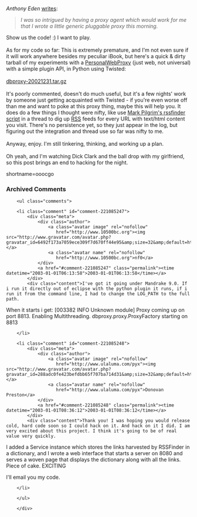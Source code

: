 <cite>Anthony Eden</cite> <a href="http://roller.anthonyeden.com/page/aeden/20021230#re_upp_take_2" target="_top">writes</a>:<blockquote><i>I was so intrigued by having a proxy agent which would work for me that I wrote a little generic pluggable proxy this morning.</i></blockquote>Show us the code! :)  I want to play.
<br /><br />
As for my code so far: This is extremely premature, and I'm not even sure if it will work anywhere besides my peculiar iBook, but here's a quick &amp; dirty tarball of my experiments with a <a href="http://www.decafbad.com/twiki/bin/view/Main/PersonalWebProxy">PersonalWebProxy</a> (just web, not universal) with a simple plugin API, in Python using Twisted:
<br /><br />
<a href="http://www.decafbad.com/downloads/dbproxy-20021231.tar.gz" target="_top">dbproxy-20021231.tar.gz</a>
<br /><br />
It's poorly commented, doesn't do much useful, but it's a few nights' work by someone just getting acquainted with Twisted - if you're even worse off than me and want to poke at this proxy thing, maybe this will help you.  It does do a few things I thought were nifty, like use <a href="http://diveintomark.org/archives/2002/08/15.html" target="_top">Mark Pilgrim's rssfinder script</a> in a thread to dig up <a href="http://www.decafbad.com/twiki/bin/view/Main/RSS">RSS</a> feeds for every URL with text/html content you visit.  There's no persistence yet, so they just appear in the log, but figuring out the integration and thread use so far was nifty to me.
<br /><br />
Anyway, enjoy.  I'm still tinkering, thinking, and working up a plan.
<br /><br />
Oh yeah, and I'm watching Dick Clark and the ball drop with my girlfriend, so this post brings an end to hacking for the night.
<!--more-->
shortname=ooocgo

<div id="comments" class="comments archived-comments">
            <h3>Archived Comments</h3>
            
        <ul class="comments">
            
        <li class="comment" id="comment-221085247">
            <div class="meta">
                <div class="author">
                    <a class="avatar image" rel="nofollow" 
                       href="http://www.10500bc.org"><img src="http://www.gravatar.com/avatar.php?gravatar_id=6492f173a7059ece309f7d670ff44e95&amp;size=32&amp;default=http://mediacdn.disqus.com/1320279820/images/noavatar32.png"/></a>
                    <a class="avatar name" rel="nofollow" 
                       href="http://www.10500bc.org">nf0</a>
                </div>
                <a href="#comment-221085247" class="permalink"><time datetime="2003-01-01T06:13:58">2003-01-01T06:13:58</time></a>
            </div>
            <div class="content">I've got it going under Mandrake 9.0. If i run it directly out of eclipse with the python plugin it runs, if i run it from the command line, I had to change the LOG_PATH to the full path.

When it starts i get:
[003382 INFO Unknown module] Proxy coming up on port 8813.
Enabling Multithreading.
dbproxy.proxy.ProxyFactory starting on 8813</div>
            
        </li>
    
        <li class="comment" id="comment-221085248">
            <div class="meta">
                <div class="author">
                    <a class="avatar image" rel="nofollow" 
                       href="http://www.ulaluma.com/pyx"><img src="http://www.gravatar.com/avatar.php?gravatar_id=288adc0fe423befdbb65f707ba714d31&amp;size=32&amp;default=http://mediacdn.disqus.com/1320279820/images/noavatar32.png"/></a>
                    <a class="avatar name" rel="nofollow" 
                       href="http://www.ulaluma.com/pyx">Donovan Preston</a>
                </div>
                <a href="#comment-221085248" class="permalink"><time datetime="2003-01-01T08:36:12">2003-01-01T08:36:12</time></a>
            </div>
            <div class="content">Thank you! I was hoping you would release cold, hard code soon so I could hack on it. And hack on it I did. I am very excited about this project. I think it's going to be of real value very quickly.

I added a Service instance which stores the links harvested by RSSFinder in a dictionary, and I wrote a web interface that starts a server on 8080 and serves a woven page that displays the dictionary along with all the links. Piece of cake. EXCITING

I'll email you my code.</div>
            
        </li>
    
        </ul>
    
        </div>
    